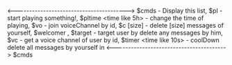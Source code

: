<---------------------------------------->
$cmds - Display this list,
$pl <something to play> - start playing something!,
$pltime <time like 5h> - change the time of playing,
$vo <channelID> - join voiceChannel by id,
$c [size] - delete [size] messages of yourself,
$welcomer <channelID> <welcome message>,
$target <userID  userMention> - target user by delete any messages by him,
$vc <userID  userMention> - get a voice channel of user by id,
$timer <time like 10s> - coolDown delete all messages by yourself in <time>
<---------------------------------------->
$cmds

